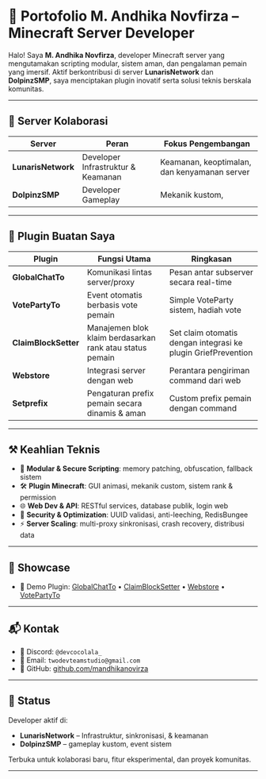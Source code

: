 # 🧠 Portofolio M. Andhika Novfirza – Minecraft Server Developer

Halo! Saya **M. Andhika Novfirza**, developer Minecraft server yang mengutamakan scripting modular, sistem aman, dan pengalaman pemain yang imersif. Aktif berkontribusi di server **LunarisNetwork** dan **DolpinzSMP**, saya menciptakan plugin inovatif serta solusi teknis berskala komunitas.

---

## 🏢 Server Kolaborasi

| Server           | Peran                              | Fokus Pengembangan                                        |
|------------------|-------------------------------------|-----------------------------------------------------------|
| **LunarisNetwork** | Developer Infrastruktur & Keamanan   | Keamanan, keoptimalan, dan kenyamanan server      |
| **DolpinzSMP**     | Developer Gameplay | Mekanik kustom, |

---

## 🚀 Plugin Buatan Saya

| Plugin             | Fungsi Utama                                              | Ringkasan                                                 |
|--------------------|-----------------------------------------------------------|------------------------------------------------------------|
| **GlobalChatTo**    | Komunikasi lintas server/proxy                            | Pesan antar subserver secara real-time       |
| **VotePartyTo**     | Event otomatis berbasis vote pemain                       | Simple VoteParty sistem, hadiah vote              |
| **ClaimBlockSetter**| Manajemen blok klaim berdasarkan rank atau status pemain  | Set claim otomatis dengan integrasi ke plugin GriefPrevention       |
| **Webstore**        | Integrasi server dengan web                               | Perantara pengiriman command dari web   |
| **Setprefix**       | Pengaturan prefix pemain secara dinamis & aman            | Custom prefix pemain dengan command    |

---

## ⚒️ Keahlian Teknis

- 🔁 **Modular & Secure Scripting**: memory patching, obfuscation, fallback sistem
- 🛠️ **Plugin Minecraft**: GUI animasi, mekanik custom, sistem rank & permission
- 🌐 **Web Dev & API**: RESTful services, database publik, login web
- 🔐 **Security & Optimization**: UUID validasi, anti-leeching, RedisBungee
- ⚡ **Server Scaling**: multi-proxy sinkronisasi, crash recovery, distribusi data
---

## 📸 Showcase

- 🎥 Demo Plugin: [GlobalChatTo](https://modrinth.com/plugin/globalchatto) • [ClaimBlockSetter](https://www.spigotmc.org/resources/claimblocksetter.127173/) • [Webstore](https://www.spigotmc.org/resources/webstore-by-twodev.125926/) • [VotePartyTo](https://www.spigotmc.org/resources/votepartyto.127350/)

---

## 📬 Kontak

- 💬 Discord: `@devcocolala_`
- 📧 Email: `twodevteamstudio@gmail.com`
- 🐙 GitHub: [github.com/mandhikanovirza](https://github.com/mandhikanovirza)

---

## 🌟 Status

Developer aktif di:
- **LunarisNetwork** – Infrastruktur, sinkronisasi, & keamanan
- **DolpinzSMP** – gameplay kustom, event sistem

Terbuka untuk kolaborasi baru, fitur eksperimental, dan proyek komunitas.

---
